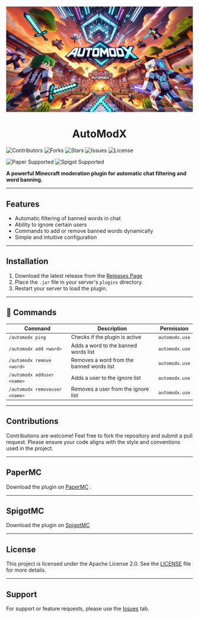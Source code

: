 ![kep](public/AutoModX.png)

<h1 align="center"> AutoModX</h1>





  ![Contributors](https://img.shields.io/github/contributors/CapitainFoxy/AutoModX?style=flat-square)
  ![Forks](https://img.shields.io/github/forks/CapitainFoxy/AutoModX?style=flat-square)
  ![Stars](https://img.shields.io/github/stars/CapitainFoxy/AutoModX?style=flat-square)
  ![Issues](https://img.shields.io/github/issues/CapitainFoxy/AutoModX?style=flat-square)
  ![License](https://img.shields.io/github/license/CapitainFoxy/AutoModX?style=flat-square)

  
  ![Paper Supported](https://camo.githubusercontent.com/04f8d33ef089137caf4598c852452bb9f4b1f90b37fb5444866a6211e191f290/68747470733a2f2f63646e2e6a7364656c6976722e6e65742f67682f696e746572677261762f646576696e732d6261646765732f6173736574732f636f6d706163742f737570706f727465642f70617065725f766563746f722e737667)
  ![Spigot Supported](https://cdn.jsdelivr.net/gh/intergrav/devins-badges/assets/compact/supported/spigot_vector.svg)


**A powerful Minecraft moderation plugin for automatic chat filtering and word banning.**

---

##  Features
-  Automatic filtering of banned words in chat
-  Ability to ignore certain users
-  Commands to add or remove banned words dynamically
-  Simple and intuitive configuration

---

##  Installation
1. Download the latest release from the [Releases Page](https://github.com/CapitainFoxy/AutoModX/releases)
2. Place the `.jar` file in your server's `plugins` directory.
3. Restart your server to load the plugin.

---

## 🔨 Commands
| Command               | Description                                | Permission    |
|-----------------------|--------------------------------------------|---------------|
| `/automodx ping`      | Checks if the plugin is active             | `automodx.use`|
| `/automodx add <word>`| Adds a word to the banned words list        | `automodx.use`|
| `/automodx remove <word>`| Removes a word from the banned words list| `automodx.use`|
| `/automodx adduser <name>`| Adds a user to the ignore list          | `automodx.use`|
| `/automodx removeuser <name>`| Removes a user from the ignore list | `automodx.use`|

---

##  Contributions
Contributions are welcome! Feel free to fork the repository and submit a pull request. Please ensure your code aligns with the style and conventions used in the project.


---

## PaperMC
Download the plugin on [PaperMC](https://hangar.papermc.io/CapitainFoxy/AutoModX) .

---

## SpigotMC
Download the plugin on [SpigotMC](https://www.spigotmc.org/resources/automodx.121430/)

---

##  License
This project is licensed under the Apache License 2.0. See the [LICENSE](LICENSE) file for more details.

---

##  Support
For support or feature requests, please use the [Issues](https://github.com/CapitainFoxy/AutoModX/issues) tab.

